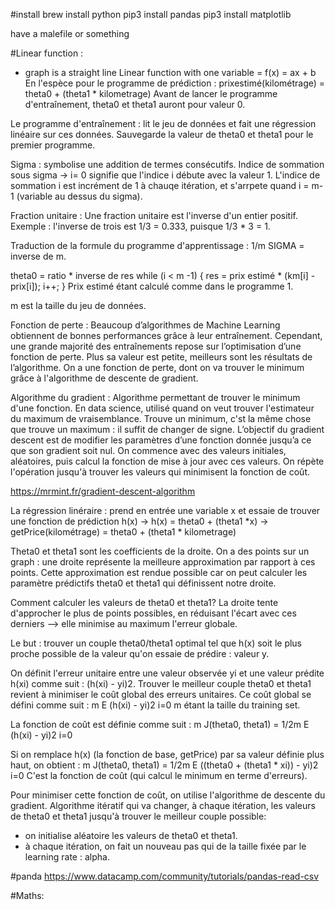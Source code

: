 
#install
brew install python
pip3 install pandas
pip3 install matplotlib

have a malefile or something

#Linear function : 
- graph is a straight line
Linear function with one variable = f(x) = ax + b
En l'espèce pour le programme de prédiction : 
prixestimé(kilométrage) = theta0 + (theta1 * kilometrage)
Avant de lancer le programme d'entraînement, theta0 et theta1 auront pour valeur 0. 

Le programme d'entraînement : lit le jeu de données et fait une régression linéaire sur ces données. 
Sauvegarde la valeur de theta0 et theta1 pour le premier programme. 


Sigma : symbolise une addition de termes consécutifs.
Indice de sommation sous sigma -> i= 0 signifie que l'indice i débute avec la valeur 1.
L'indice de sommation i est incrément de 1 à chauqe itération, et s'arrpete quand i = m-1 (variable au dessus du sigma).

Fraction unitaire : Une fraction unitaire est l'inverse d'un entier positif.
Exemple : l'inverse de trois est 1/3 = 0.333, puisque 1/3 * 3 = 1.


Traduction de la formule du programme d'apprentissage : 
1/m SIGMA = inverse de m.

theta0 = ratio * inverse de res
while (i < m -1) {
	res = prix estimé * (km[i] - prix[i]);
	i++;
}
Prix estimé étant calculé comme dans le programme 1.


m est la taille du jeu de données.

Fonction de perte : 
Beaucoup d’algorithmes de Machine Learning obtiennent de bonnes performances grâce à leur entraînement. Cependant, une grande majorité des entraînements repose sur l’optimisation d’une fonction de perte. Plus sa valeur est petite, meilleurs sont les résultats de l’algorithme. 
On a une fonction de perte, dont on va trouver le minimum grâce à l'algorithme de descente de gradient. 


Algorithme du gradient : 
Algorithme permettant de trouver le minimum d'une fonction.
En data science, utilisé quand on veut trouver l'estimateur du maximum de vraisemblance.
Trouve un minimum, c'st la même chose que trouve un maximum : il suffit de changer de signe. 
L’objectif du gradient descent est de modifier les paramètres d’une fonction donnée jusqu’a ce que son gradient soit nul.
On commence avec des valeurs initiales, aléatoires, puis calcul la fonction de mise à jour avec ces valeurs. On répète l'opération jusqu'à trouver les valeurs qui minimisent la fonction de coût. 


https://mrmint.fr/gradient-descent-algorithm

La régression linéraire : prend en entrée une variable x et essaie de trouver une fonction de prédiction h(x)
-> h(x) = theta0 + (theta1 *x)
-> getPrice(kilométrage) = theta0 + (theta1 * kilometrage)

Theta0 et theta1 sont les coefficients de la droite.
On a des points sur un graph : une droite représente la meilleure approximation par rapport à ces points. Cette approximation est rendue possible car on peut calculer les paramètre prédictifs theta0 et theta1 qui définissent notre droite.

Comment calculer les valeurs de theta0 et theta1?
La droite tente d'approcher le plus de points possibles, en réduisant l'écart avec ces derniers --> elle minimise au maximum l'erreur globale. 

Le but : trouver un couple theta0/theta1 optimal tel que h(x) soit le plus proche possible de la valeur qu'on essaie de prédire : valeur y. 

On définit l'erreur unitaire entre une valeur observée yi et une valeur prédite h(xi) comme suit : (h(xi) - yi)2.
Trouver le meilleur couple theta0 et theta1 revient à minimiser le coût global des erreurs unitaires.
Ce coût global se défini comme suit : 
  m
  E  (h(xi) - yi)2
 i=0
m étant la taille du training set.

La fonction de coût est définie comme suit : 
							 m
J(theta0, theta1) = 1/2m     E    (h(xi) - yi)2
							i=0

Si on remplace h(x) (la fonction de base, getPrice) par sa valeur définie plus haut, on obtient : 
							 m
J(theta0, theta1) = 1/2m     E    ((theta0 + (theta1 * xi)) - yi)2
							i=0
C'est la fonction de coût (qui calcul le minimum en terme d'erreurs).


Pour minimiser cette fonction de coût, on utilise l'algorithme de descente du gradient. Algorithme itératif qui va changer, à chaque itération, les valeurs de theta0 et theta1 jusqu'à trouver le meilleur couple possible:

- on initialise aléatoire les valeurs de theta0 et theta1.
- à chaque itération, on fait un nouveau pas qui de la taille fixée par le learning rate : alpha.


#panda
https://www.datacamp.com/community/tutorials/pandas-read-csv



#Maths:
